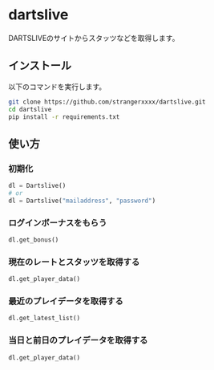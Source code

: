 # dartslive

DARTSLIVEのサイトからスタッツなどを取得します。

## インストール

以下のコマンドを実行します。

```bash
git clone https://github.com/strangerxxxx/dartslive.git
cd dartslive
pip install -r requirements.txt
```

## 使い方

### 初期化

```python
dl = Dartslive()
# or
dl = Dartslive("mailaddress", "password")
```

### ログインボーナスをもらう

```python
dl.get_bonus()
```

### 現在のレートとスタッツを取得する

```python
dl.get_player_data()
```

### 最近のプレイデータを取得する

```python
dl.get_latest_list()
```

### 当日と前日のプレイデータを取得する

```python
dl.get_player_data()
```
